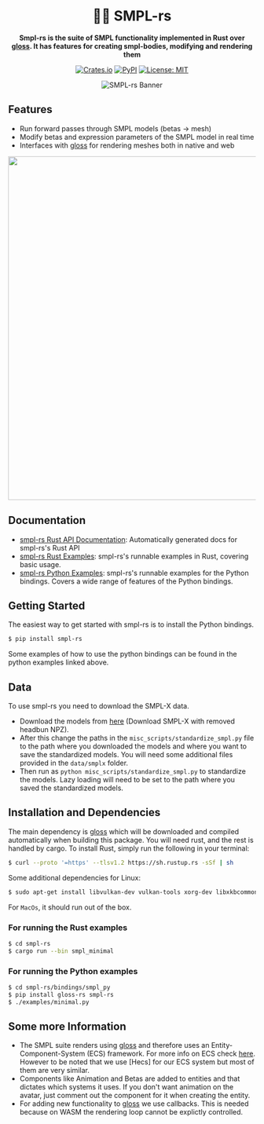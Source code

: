 <div align="center">

# 🚶‍♂️ SMPL-rs

**Smpl-rs is the suite of SMPL functionality implemented in Rust over [gloss](https://github.com/Meshcapade/gloss). It has features for creating smpl-bodies, modifying and rendering them**

[![Crates.io](https://img.shields.io/crates/v/smpl-rs.svg)](https://crates.io/crates/smpl-rs)
[![PyPI](https://img.shields.io/pypi/v/smpl-rs.svg)](https://pypi.org/project/smpl-rs/)
[![License: MIT](https://img.shields.io/badge/License-MIT-blue.svg)](https://github.com/Meshcapade/smpl-rs/LICENSE)

<img alt="SMPL-rs Banner" src="https://raw.githubusercontent.com/Meshcapade/smpl-rs/main/imgs/banner.png">

</div>

## Features 
- Run forward passes through SMPL models (betas -> mesh)
- Modify betas and expression parameters of the SMPL model in real time  
- Interfaces with [gloss](https://github.com/Meshcapade/gloss) for rendering meshes both in native and web
<div align="center">
<p align="middle">
  <img src="https://raw.githubusercontent.com/Meshcapade/smpl-rs/main/imgs/smpl.png" width="700"/>
</p>
</div>

## Documentation 
* [smpl-rs Rust API Documentation](https://docs.rs/smpl-rs/latest/smpl_rs/): Automatically generated docs for smpl-rs's Rust API
* [smpl-rs Rust Examples](https://github.com/Meshcapade/smpl-rs/tree/main/examples): smpl-rs's runnable examples in Rust, covering basic usage. 
* [smpl-rs Python Examples](https://github.com/Meshcapade/smpl-rs/tree/main/bindings/smpl_py/examples): smpl-rs's runnable examples for the Python bindings. Covers a wide range of features of the Python bindings. 

## Getting Started 
The easiest way to get started with smpl-rs is to install the Python bindings. 

```sh
$ pip install smpl-rs
```
Some examples of how to use the python bindings can be found in the python examples linked above.

## Data 
To use smpl-rs you need to download the SMPL-X data. 

* Download the models from [here](https://smpl-x.is.tue.mpg.de/download.php) (Download SMPL-X with removed headbun NPZ). 
* After this change the paths in the `misc_scripts/standardize_smpl.py` file to the path where you downloaded the models and where you want to save the standardized models. You will need some additional files provided in the `data/smplx` folder. 
* Then run as `python misc_scripts/standardize_smpl.py` to standardize the models. Lazy loading will need to be set to the path where you saved the standardized models. 

## Installation and Dependencies 
The main dependency is [gloss](https://github.com/Meshcapade/gloss) which will be downloaded and compiled automatically when building this package. You will need rust, and the rest is handled by cargo. To install Rust, simply run the following in your terminal: 

```sh
$ curl --proto '=https' --tlsv1.2 https://sh.rustup.rs -sSf | sh
```

Some additional dependencies for Linux:

```sh
$ sudo apt-get install libvulkan-dev vulkan-tools xorg-dev libxkbcommon-x11-dev
```

For `MacOs`, it should run out of the box.


### For running the Rust examples
```sh
$ cd smpl-rs
$ cargo run --bin smpl_minimal
```

### For running the Python examples
```sh
$ cd smpl-rs/bindings/smpl_py
$ pip install gloss-rs smpl-rs 
$ ./examples/minimal.py
```

<!-- ### Build a
First install necessary dependencies
```sh
$ sudo apt install nodejs npm 
```

```sh
$ cd smpl-rs/examples/web/visualizer
$ wasm-pack build --target web
$ npm i
```
To run the web example we can create a dummy web server by opening another terminal and running:
```sh
$ cd smpl-rs/examples/web/visualizer
$ npm run start
# $ python -m http.server 
```
<!-- Finally navigate to `http://0.0.0.0:8000/smpl_webpage/` in your browser of choice. -->
<!-- Finally navigate to `http://localhost:3000/` in your browser of choice. --> 

<!-- ## Examples

Various examples can be found in the ./examples folder.\
You can run each one of them using 
```sh
$ cargo run --bin <example_name>
```

## React

Please read the file `examples/web/visualizer/README.md`  -->

## Some more Information
- The SMPL suite renders using [gloss](https://github.com/Meshcapade/gloss) and therefore uses an Entity-Component-System (ECS) framework. For more info on ECS check [here](https://bevyengine.org/learn/book/getting-started/ecs/). However to be noted that we use [Hecs] for our ECS system but most of them are very similar.
- Components like Animation and Betas are added to entities and that dictates which systems it uses. If you don't want animation on the avatar, just comment out the component for it when creating the entity. 
- For adding new functionality to [gloss](https://github.com/Meshcapade/gloss) we use callbacks. This is needed because on WASM the rendering loop cannot be explictly controlled.  